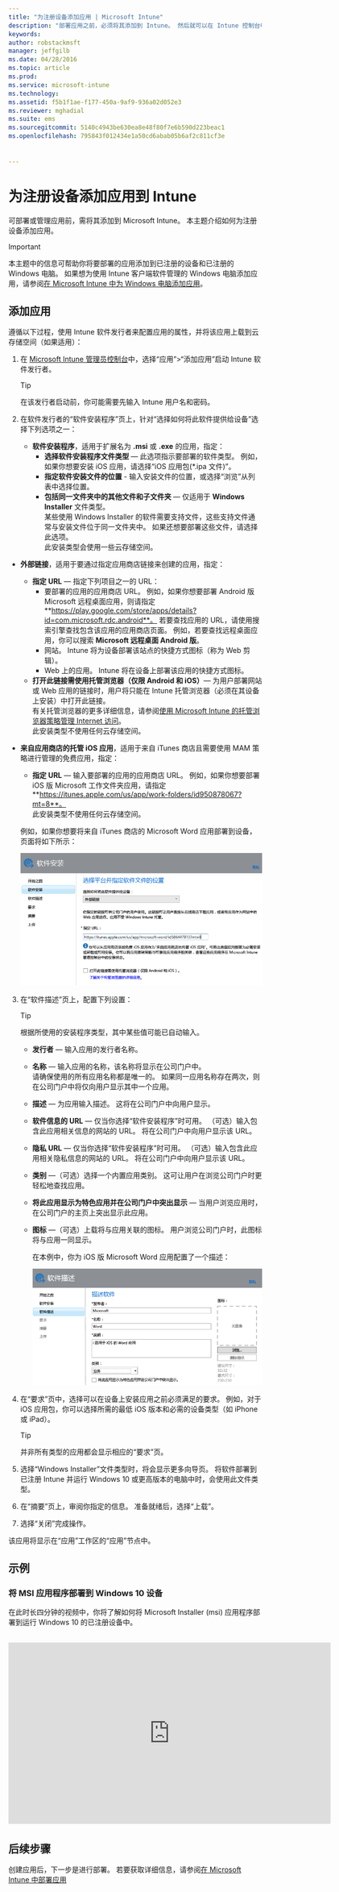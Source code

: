 ```yaml
---
title: "为注册设备添加应用 | Microsoft Intune"
description: "部署应用之前，必须将其添加到 Intune。 然后就可以在 Intune 控制台中对其进行部署和管理。"
keywords: 
author: robstackmsft
manager: jeffgilb
ms.date: 04/28/2016
ms.topic: article
ms.prod: 
ms.service: microsoft-intune
ms.technology: 
ms.assetid: f5b1f1ae-f177-450a-9af9-936a02d052e3
ms.reviewer: mghadial
ms.suite: ems
ms.sourcegitcommit: 5140c4943be630ea8e48f80f7e6b590d223beac1
ms.openlocfilehash: 795843f012434e1a50cd6abab05b6af2c811cf3e


---
```


# 为注册设备添加应用到 Intune

可部署或管理应用前，需将其添加到 Microsoft Intune。 本主题介绍如何为注册设备添加应用。


> [!IMPORTANT]
> 本主题中的信息可帮助你将要部署的应用添加到已注册的设备和已注册的 Windows 电脑。 如果想为使用 Intune 客户端软件管理的 Windows 电脑添加应用，请参阅[在 Microsoft Intune 中为 Windows 电脑添加应用](add-apps-for-windows-pcs-in-microsoft-intune.md)。

## 添加应用
遵循以下过程，使用 Intune 软件发行者来配置应用的属性，并将该应用上载到云存储空间（如果适用）：

1.  在 [Microsoft Intune 管理员控制台](https://manage.microsoft.com)中，选择“应用”&gt;“添加应用”启动 Intune 软件发行者。

    > [!TIP]
    > 在该发行者启动前，你可能需要先输入 Intune 用户名和密码。

2.  在软件发行者的“软件安装程序”页上，针对“选择如何将此软件提供给设备”选择下列选项之一：
    - **软件安装程序**，适用于扩展名为 **.msi** 或 **.exe** 的应用，指定：
        - **选择软件安装程序文件类型** — 此选项指示要部署的软件类型。 例如，如果你想要安装 iOS 应用，请选择“iOS 应用包(&#42;.ipa 文件)”。
        - **指定软件安装文件的位置** - 输入安装文件的位置，或选择“浏览”从列表中选择位置。
        - **包括同一文件夹中的其他文件和子文件夹** — 仅适用于 **Windows Installer** 文件类型。<br>某些使用 Windows Installer 的软件需要支持文件，这些支持文件通常与安装文件位于同一文件夹中。 如果还想要部署这些文件，请选择此选项。<br>此安装类型会使用一些云存储空间。

  -   **外部链接**，适用于要通过指定应用商店链接来创建的应用，指定：

        - **指定 URL** — 指定下列项目之一的 URL：
            - 要部署的应用的应用商店 URL。 例如，如果你想要部署 Android 版 Microsoft 远程桌面应用，则请指定 **https://play.google.com/store/apps/details?id=com.microsoft.rdc.android**。 若要查找应用的 URL，请使用搜索引擎查找包含该应用的应用商店页面。 例如，若要查找远程桌面应用，你可以搜索 **Microsoft 远程桌面 Android 版**。
            - 网站。 Intune 将为设备部署该站点的快捷方式图标（称为 Web 剪辑）。
            - Web 上的应用。 Intune 将在设备上部署该应用的快捷方式图标。
        - **打开此链接需使用托管浏览器（仅限 Android 和 iOS）**— 为用户部署网站或 Web 应用的链接时，用户将只能在 Intune 托管浏览器（必须在其设备上安装）中打开此链接。<br>有关托管浏览器的更多详细信息，请参阅[使用 Microsoft Intune 的托管浏览器策略管理 Internet 访问](manage-internet-access-using-managed-browser-policies.md)。<br>此安装类型不使用任何云存储空间。

  -   **来自应用商店的托管 iOS 应用**，适用于来自 iTunes 商店且需要使用 MAM 策略进行管理的免费应用，指定：

        - **指定 URL** — 输入要部署的应用的应用商店 URL。 例如，如果你想要部署 iOS 版 Microsoft 工作文件夹应用，请指定 **https://itunes.apple.com/us/app/work-folders/id950878067?mt=8**。<br>此安装类型不使用任何云存储空间。

        例如，如果你想要将来自 iTunes 商店的 Microsoft Word 应用部署到设备，页面将如下所示：
        
        ![Intune 软件发行者](./media/publisher-for-mobile.png)

3.  在“软件描述”页上，配置下列设置：

    > [!TIP]
    > 根据所使用的安装程序类型，其中某些值可能已自动输入。

    - **发行者** — 输入应用的发行者名称。
    - **名称** — 输入应用的名称，该名称将显示在公司门户中。<br>请确保使用的所有应用名称都是唯一的。 如果同一应用名称存在两次，则在公司门户中将仅向用户显示其中一个应用。
    - **描述** — 为应用输入描述。 这将在公司门户中向用户显示。
    - **软件信息的 URL** — 仅当你选择“软件安装程序”时可用。 （可选）输入包含此应用相关信息的网站的 URL。 将在公司门户中向用户显示该 URL。
    - **隐私 URL** — 仅当你选择“软件安装程序”时可用。 （可选）输入包含此应用相关隐私信息的网站的 URL。 将在公司门户中向用户显示该 URL。
    - **类别** —（可选）选择一个内置应用类别。 这可让用户在浏览公司门户时更轻松地查找应用。
    - **将此应用显示为特色应用并在公司门户中突出显示** — 当用户浏览应用时，在公司门户的主页上突出显示此应用。
    - **图标** —（可选）上载将与应用关联的图标。 用户浏览公司门户时，此图标将与应用一同显示。

        在本例中，你为 iOS 版 Microsoft Word 应用配置了一个描述：

        ![软件描述示例](./media/ios-software-description.png)

4.  在“要求”页中，选择可以在设备上安装应用之前必须满足的要求。 例如，对于 iOS 应用包，你可以选择所需的最低 iOS 版本和必需的设备类型（如 iPhone 或 iPad）。

    > [!TIP]
    > 并非所有类型的应用都会显示相应的“要求”页。

5.  选择“Windows Installer”文件类型时，将会显示更多向导页。 将软件部署到已注册 Intune 并运行 Windows 10 或更高版本的电脑中时，会使用此文件类型。

6.  在“摘要”页上，审阅你指定的信息。 准备就绪后，选择“上载”。

7.  选择“关闭”完成操作。

该应用将显示在“应用”工作区的“应用”节点中。

## 示例

### 将 MSI 应用程序部署到 Windows 10 设备
在此时长四分钟的视频中，你将了解如何将 Microsoft Installer (msi) 应用程序部署到运行 Windows 10 的已注册设备中。<br><br>

<iframe src="https://channel9.msdn.com/Series/How-to-Control-the-Uncontrolled/6--How-to-Deploy-MSI-Applications-to-Windows-10-Using-Intune-and-Mobile-Device-Management-MDM/player" width="640" height="360" allowFullScreen frameBorder="0"></iframe>

## 后续步骤

创建应用后，下一步是进行部署。 若要获取详细信息，请参阅[在 Microsoft Intune 中部署应用](deploy-apps.md)






<!--HONumber=Jun16_HO4-->


